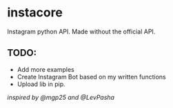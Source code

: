 # instacore
Instagram python API. Made without the official API.

## TODO:
* Add more examples
* Create Instagram Bot based on my written functions
* Upload lib in pip.


_inspired by @mgp25 and @LevPasha_
